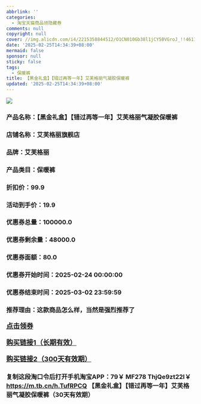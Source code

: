 ```yaml
---
abbrlink: ''
categories:
  - 淘宝天猫商品领隐藏券
comments: null
copyright: null
cover: //img.alicdn.com/i4/2215358844512/O1CN010Gb38l1jCY5BVGroJ_!!4611686018427383392-0-item_pic.jpg
date: '2025-02-25T14:34:39+08:00'
mermaid: false
sponsor: null
sticky: false
tags:
  - 保暖裤
title: 【黑金礼盒】【错过再等一年】艾芙格丽气凝胶保暖裤
updated: '2025-02-25T14:34:39+08:00'
--- 
```


![](//img.alicdn.com/i4/2215358844512/O1CN010Gb38l1jCY5BVGroJ_!!4611686018427383392-0-item_pic.jpg)

### 产品名称：【黑金礼盒】【错过再等一年】艾芙格丽气凝胶保暖裤
### 店铺名称：艾芙格丽旗舰店
### 品牌：艾芙格丽
### 产品类目：保暖裤
### 折扣价：99.9
### 活动到手价：19.9
### 优惠券总量：100000.0
### 优惠券剩余量：48000.0
### 优惠券面额：80.0
### 优惠券开始时间：2025-02-24 00:00:00	
### 优惠券结束时间：2025-03-02 23:59:59	
### 推荐理由：这款商品怎么样，当然是强烈推荐了

<p style="font-size: 18px; font-weight: bold;">
  <a href="https://uland.taobao.com/coupon/edetail?e=WOG2atNTXxalhHvvyUNXZfh8CuWt5YH5OVuOuRD5gLJMmdsrkidbOWBzzpT26idJZoaoO9ZZLpBBeycGYXz6cXz8mFbD%2FGwhS2XsvW37mW3o5wBDhpi2bU55nEstJycTRSHvQe2jOLZ9pbNCYX0I%2BPP%2BWUTgK%2F%2B0I%2BtaUgbudUxA%2B536asYsLWVfKa%2BhVnNDh5dr1uUGfe8uBP2n3fStc5jB6TX2HR3QQ5WKStDdyeTLAJho1Tgm24y1rRo98IyIzxHHRjXbSzC3GXpSbfs48urX%2BAuVVZctEytSwLKm3%2Ftwr49L9IAs%2BrbWN%2FRivComcKyGdLFfF%2BOyHVvYwF84GiUzVkkdwsIm&traceId=0b0d7bc517407225632653497d12f7&union_lens=lensId%3AOPT%401740722563%400bb75b20_0df8_1954b266a20_916b%4001%40eyJmbG9vcklkIjo3MzM1NH0ie" target="_blank">点击领券</a>
</p>
<p style="font-size: 18px; font-weight: bold;">
  <a href="https://s.click.taobao.com/t?e=m%3D2%26s%3Dg32%2Brf%2F5PUxw4vFB6t2Z2ueEDrYVVa64K7Vc7tFgwiHjf2vlNIV67k2Uw6Vjz9mVZW1Lr5j6Def3ID%2FV1RqsF4wnCJeELi4I%2FIEn%2BS1IjHAB0ghlTd7WlZVm%2FOAUUFw71qrpxiwMoCNxc1AtbZGVS0fGfdY1mPcWuA8FIBq9FsLNEPXytV9ALoS4zvCRUrquoyF83giXy5y6T2AMtkBQZhWcgVJBRqocajrL0fRbbisWPRxpZYhjgBwpKJklMeQz8wapDoqJ7SKPgysBSxHfUOXVLEPDWL24%2FufIeaShmLvWGPPZ03CRxLExXx4d59JhKxoJE1inqS7GDmntuH4VtA%3D%3D" target="_blank">购买链接1（长期有效）</a>
</p>
<p style="font-size: 18px; font-weight: bold;">
  <a href="https://s.click.taobao.com/7lfMRYs" target="_blank">购买链接2（300天有效期）</a>
</p>

### 复制这段淘口令后打开手机淘宝APP：79￥ MF278 ThjQe9zt22I￥ https://m.tb.cn/h.TufRPCQ  【黑金礼盒】【错过再等一年】艾芙格丽气凝胶保暖裤（30天有效期）
